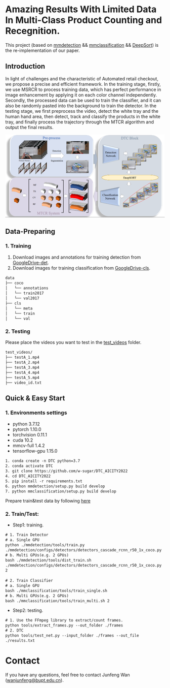 Amazing Results With Limited Data In Multi-Class Product Counting and Recegnition.
===

This project (based on [mmdetection](https://github.com/open-mmlab/mmdetection) && [mmclassification](https://github.com/open-mmlab/mmclassification) && [DeepSort](https://github.com/nwojke/deep_sort)) is the re-implementation of our paper.

## Introduction

In light of challenges and the characteristic of Automated retail checkout, we propose a precise and efficient framework. In the training stage, firstly, we use MSRCR to process training data, which has perfect performance in image enhancement by applying it on each color channel independently. Secondly, the processed data can be used to train the classifier, and it can also be randomly pasted into the background to train the detector. In the testing stage, we first preprocess the video, detect the white tray and the human hand area, then detect, track and classify the products in the white tray, and finally process the trajectory through the MTCR algorithm and output the final results.

![introfig](./images/intro.png)

## Data-Preparing

### 1. Training
1. Download images and annotations for training detection from [GoogleDrive-det](https://drive.google.com/file/d/1zhIEYGuDviOr4N5ZV8nNbWcIDSB2a2oY/view?usp=sharing).
2. Download images for training classification from [GoogleDrive-cls](https://drive.google.com/file/d/1k1k6b-cQ9UEh5_L3pVi1DHuYeqovi2Va/view?usp=sharing).
```
data
├── coco
│   └── annotations
│   └── train2017
│   └── val2017
├── cls
│   └── meta
│   └── train
│   └── val
```

### 2. Testing
Please place the videos you want to test in the [test_videos](./test_videos) folder.
```
test_videos/
├── testA_1.mp4
├── testA_2.mp4
├── testA_3.mp4
├── testA_4.mp4
├── testA_5.mp4
├── video_id.txt
```

## Quick & Easy Start

### 1. Environments settings

* python 3.7.12
* pytorch 1.10.0
* torchvision 0.11.1
* cuda 10.2
* mmcv-full 1.4.2
* tensorflow-gpu 1.15.0

```shell
1. conda create -n DTC python=3.7
2. conda activate DTC
3. git clone https://github.com/w-sugar/DTC_AICITY2022
4. cd DTC_AICITY2022
5. pip install -r requirements.txt
6. python mmdetection/setup.py build develop
7. python mmclassification/setup.py build develop
```
Prepare train&test data by following [here](##Data-Preparing)

### 2. Train/Test:

* Step1: training.
```shell
# 1. Train Detector
# a. Single GPU
python ./mmdetection/tools/train.py ./mmdetection/configs/detectors/detectors_cascade_rcnn_r50_1x_coco.py
# b. Multi GPUs(e.g. 2 GPUs)
bash ./mmdetection/tools/dist_train.sh ./mmdetection/configs/detectors/detectors_cascade_rcnn_r50_1x_coco.py 2

# 2. Train Classifier
# a. Single GPU
bash ./mmclassification/tools/train_single.sh
# b. Multi GPUs(e.g. 2 GPUs)
bash ./mmclassification/tools/train_multi.sh 2
```

* Step2: testing.
```shell
# 1. Use the FFmpeg library to extract/count frames.
python tools/extract_frames.py --out_folder ./frames
# 2. DTC
python tools/test_net.py --input_folder ./frames --out_file ./results.txt
```

# Contact

If you have any questions, feel free to contact Junfeng Wan (wanjunfeng@bupt.edu.cn).
